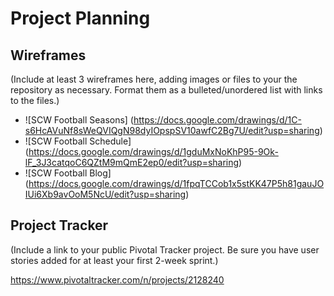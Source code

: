 # Project Planning

## Wireframes

(Include at least 3 wireframes here, adding images or files to your the repository as necessary. Format them as a bulleted/unordered list with links to the files.)


* ![SCW Football Seasons]
(https://docs.google.com/drawings/d/1C-s6HcAVuNf8sWeQVIQgN98dyIOpspSV10awfC2Bg7U/edit?usp=sharing)
* ![SCW Football Schedule]
(https://docs.google.com/drawings/d/1gduMxNoKhP95-9Ok-lF_3J3catqoC6QZtM9mQmE2ep0/edit?usp=sharing)
* ![SCW Football Blog]
(https://docs.google.com/drawings/d/1fpqTCCob1x5stKK47P5h81gauJOIUi6Xb9avOoM5NcU/edit?usp=sharing)


## Project Tracker

(Include a link to your public Pivotal Tracker project. Be sure you have user stories added for at least your first 2-week sprint.)

https://www.pivotaltracker.com/n/projects/2128240